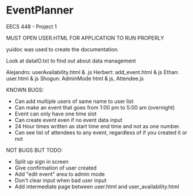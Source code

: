 # EventPlanner
EECS 448 - Project 1


MUST OPEN USER.HTML FOR APPLICATION TO RUN PROPERLY

yuidoc was used to create the documentation.

Look at dataIO.txt to find out about data management

Alejandro: userAvailability.html & .js
Herbert: add_event.html & js
Ethan: user.html & js
Shogun: AdminMode html & js, Attendee.js

KNOWN BUGS:

- Can add multiple users of same name to user list
- Can make an event that goes from 1:00 pm to 5:00 am (overnight)
- Event can only have one time slot
- Can create event even if no event data input
- 24 Hour times written as start time end time and not as one number.
- Can see list of attendees to any event, regardless of if you created it or not


NOT BUGS BUT TODO:

- Split up sign in screen
- Give confirmation of user created
- Add "edit event" area to admin mode
- Don't clear input when bad user input
- Add intermediate page between user.html and user_availability.html

